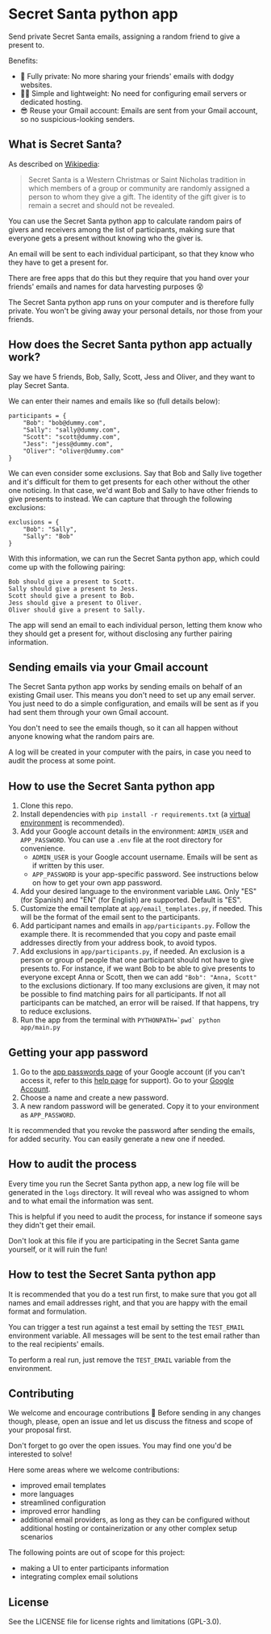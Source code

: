 # Secret Santa python app

Send private Secret Santa emails, assigning a random friend to give a present to.

Benefits:
* 😤 Fully private: No more sharing your friends' emails with dodgy websites.
* 💆‍♀️ Simple and lightweight: No need for configuring email servers or dedicated hosting.
* 😎 Reuse your Gmail account: Emails are sent from your Gmail account, so no suspicious-looking senders.

## What is Secret Santa?

As described on [Wikipedia](https://en.wikipedia.org/wiki/Secret_Santa):

> Secret Santa is a Western Christmas or Saint Nicholas tradition in which members of a group or community are randomly assigned a person to whom they give a gift. The identity of the gift giver is to remain a secret and should not be revealed.

You can use the Secret Santa python app to calculate random pairs of givers and receivers among the list of participants, making sure that everyone gets a present without knowing who the giver is.

An email will be sent to each individual participant, so that they know who they have to get a present for.

There are free apps that do this but they require that you hand over your friends' emails and names for data harvesting purposes 😵

The Secret Santa python app runs on your computer and is therefore fully private. You won't be giving away your personal details, nor those from your friends.

## How does the Secret Santa python app actually work?

Say we have 5 friends, Bob, Sally, Scott, Jess and Oliver, and they want to play Secret Santa.

We can enter their names and emails like so (full details below):
```
participants = {
    "Bob": "bob@dummy.com",
    "Sally": "sally@dummy.com",
    "Scott": "scott@dummy.com",
    "Jess": "jess@dummy.com",
    "Oliver": "oliver@dummy.com"
}
```

We can even consider some exclusions. Say that Bob and Sally live together and it's difficult for them to get presents for each other without the other one noticing. In that case, we'd want Bob and Sally to have other friends to give presents to instead. We can capture that through the following exclusions:
```
exclusions = {
    "Bob": "Sally",
    "Sally": "Bob"
}
```

With this information, we can run the Secret Santa python app, which could come up with the following pairing:
```
Bob should give a present to Scott.
Sally should give a present to Jess.
Scott should give a present to Bob.
Jess should give a present to Oliver.
Oliver should give a present to Sally.
```

The app will send an email to each individual person, letting them know who they should get a present for, without disclosing any further pairing information.

## Sending emails via your Gmail account

The Secret Santa python app works by sending emails on behalf of an existing Gmail user. This means you don't need to set up any email server. You just need to do a simple configuration, and emails will be sent as if you had sent them through your own Gmail account.

You don't need to see the emails though, so it can all happen without anyone knowing what the random pairs are.

A log will be created in your computer with the pairs, in case you need to audit the process at some point.

## How to use the Secret Santa python app

1. Clone this repo.
1. Install dependencies with `pip install -r requirements.txt` (a [virtual environment](https://virtualenv.pypa.io/en/latest/) is recommended).
1. Add your Google account details in the environment: `ADMIN_USER` and `APP_PASSWORD`. You can use a `.env` file at the root directory for convenience.
    - `ADMIN_USER` is your Google account username. Emails will be sent as if written by this user.
    - `APP_PASSWORD` is your app-specific password. See instructions below on how to get your own app password.
1. Add your desired language to the environment variable `LANG`. Only "ES" (for Spanish) and "EN" (for English) are supported. Default is "ES".
1. Customize the email template at `app/email_templates.py`, if needed. This will be the format of the email sent to the participants.
1. Add participant names and emails in `app/participants.py`. Follow the example there. It is recommended that you copy and paste email addresses directly from your address book, to avoid typos.
1. Add exclusions in `app/participants.py`, if needed. An exclusion is a person or group of people that one participant should not have to give presents to. For instance, if we want Bob to be able to give presents to everyone except Anna or Scott, then we can add `"Bob": "Anna, Scott"` to the exclusions dictionary. If too many exclusions are given, it may not be possible to find matching pairs for all participants. If not all participants can be matched, an error will be raised. If that happens, try to reduce exclusions.
1. Run the app from the terminal with ``PYTHONPATH=`pwd` python app/main.py``

## Getting your app password

1. Go to the [app passwords page](https://myaccount.google.com/apppasswords) of your Google account (if you can't access it, refer to this [help page](https://support.google.com/accounts/answer/185833?hl=en) for support).
Go to your [Google Account](https://myaccount.google.com).
1. Choose a name and create a new password.
1. A new random password will be generated. Copy it to your environment as `APP_PASSWORD`.

It is recommended that you revoke the password after sending the emails, for added security. You can easily generate a new one if needed.

## How to audit the process

Every time you run the Secret Santa python app, a new log file will be generated in the `logs` directory. It will reveal who was assigned to whom and to what email the information was sent.

This is helpful if you need to audit the process, for instance if someone says they didn't get their email.

Don't look at this file if you are participating in the Secret Santa game yourself, or it will ruin the fun!

## How to test the Secret Santa python app

It is recommended that you do a test run first, to make sure that you got all names and email addresses right, and that you are happy with the email format and formulation.

You can trigger a test run against a test email by setting the `TEST_EMAIL` environment variable. All messages will be sent to the test email rather than to the real recipients' emails.

To perform a real run, just remove the `TEST_EMAIL` variable from the environment.

## Contributing

We welcome and encourage contributions 🫶 Before sending in any changes though, please, open an issue and let us discuss the fitness and scope of your proposal first.

Don't forget to go over the open issues. You may find one you'd be interested to solve!

Here some areas where we welcome contributions:
* improved email templates
* more languages
* streamlined configuration
* improved error handling
* additional email providers, as long as they can be configured without additional hosting or containerization or any other complex setup scenarios

The following points are out of scope for this project:
* making a UI to enter participants information
* integrating complex email solutions

## License

See the LICENSE file for license rights and limitations (GPL-3.0).

